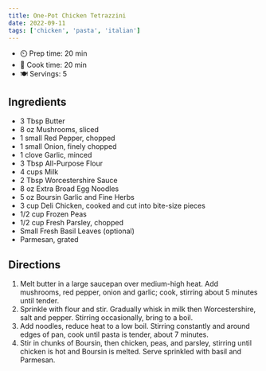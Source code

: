 ```yaml
---
title: One-Pot Chicken Tetrazzini
date: 2022-09-11
tags: ['chicken', 'pasta', 'italian']
---
```



- ⏲️ Prep time: 20 min
- 🍳 Cook time: 20 min
- 🍽️ Servings: 5

## Ingredients

- 3 Tbsp Butter
- 8 oz Mushrooms, sliced
- 1 small Red Pepper, chopped
- 1 small Onion, finely chopped
- 1 clove Garlic, minced
- 3 Tbsp All-Purpose Flour
- 4 cups Milk
- 2 Tbsp Worcestershire Sauce
- 8 oz Extra Broad Egg Noodles
- 5 oz Boursin Garlic and Fine Herbs
- 3 cup Deli Chicken, cooked and cut into bite-size pieces
- 1/2 cup Frozen Peas
- 1/2 cup Fresh Parsley, chopped
- Small Fresh Basil Leaves (optional)
- Parmesan, grated


## Directions

1. Melt butter in a large saucepan over medium-high heat. Add mushrooms, red pepper, onion and garlic; cook, stirring about 5 minutes until tender.
2. Sprinkle with flour and stir. Gradually whisk in milk then Worcestershire, salt and pepper. Stirring occasionally, bring to a boil.
3. Add noodles, reduce heat to a low boil. Stirring constantly and around edges of pan, cook until pasta is tender, about 7 minutes.
4. Stir in chunks of Boursin, then chicken, peas, and parsley, stirring until chicken is hot and Boursin is melted. Serve sprinkled with basil and Parmesan.
